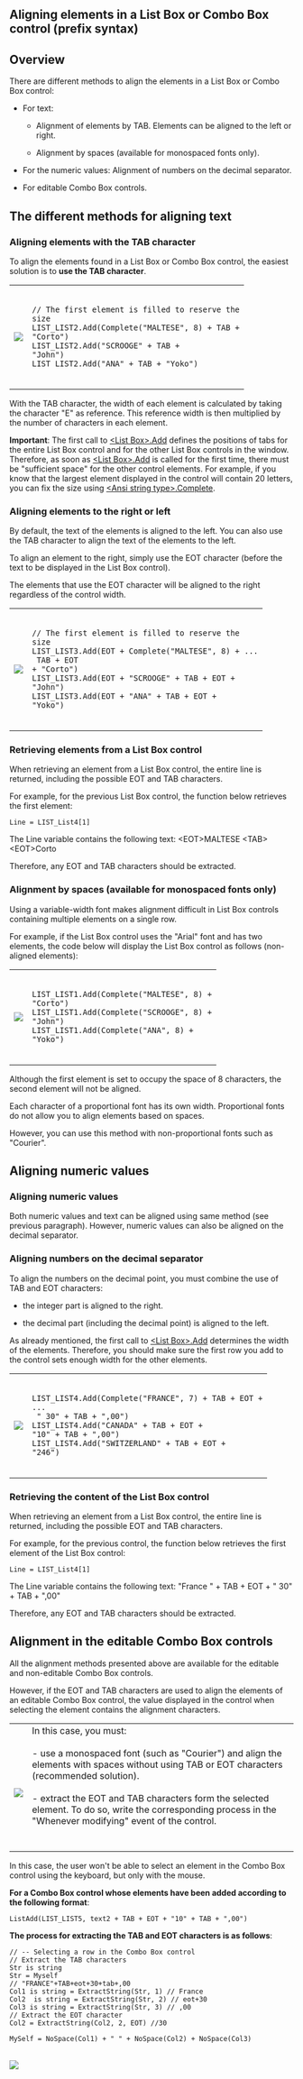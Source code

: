 


## Aligning elements in a List Box or Combo Box control (prefix syntax)
			



<a name="NOTE1"></a>
<a name="NOTE1_1"></a>


## Overview
<a name="overview_ELTTEXTE000117"></a>
There are different methods to align the elements in a List Box or Combo Box control:

- For text:

	- Alignment of elements by TAB. Elements can be aligned to the left or right.

	- Alignment by spaces (available for monospaced fonts only).




- For the numeric values: Alignment of numbers on the decimal separator.

- For editable Combo Box controls.




<a name="NOTE2"></a>
<a name="NOTE2_1"></a>


## The different methods for aligning text
<a name="the_different_methods_for_aligning_text_ELTTEXTE000150"></a>


### Aligning elements with the TAB character
<a name="aligning_elements_with_the_tab_character_ELTPARAGRAPHE000173"></a>

To align the elements found in a List Box or Combo Box control, the easiest solution is to **use the TAB character**. 


|   |   |
| --- | --- |
| ![](https://doc.pcsoft.fr/en-US/images/image.awp?langid=3&name=Liste2.gif) | <br><pre><code>// The first element is filled to reserve the size<br>LIST_LIST2.Add(Complete("MALTESE", 8) + TAB + "Corto")<br>LIST_LIST2.Add("SCROOGE" + TAB + "John")<br>LIST_LIST2.Add("ANA" + TAB + "Yoko")</code></pre><br> |


<a name="NOTE2_1a"></a>
With the TAB character, the width of each element is calculated by taking the character "E" as reference. This reference width is then multiplied by the number of characters in each element.

**Important**: The first call to [&lt;List Box&gt;.Add](../WDLang1/1000017319.md) defines the positions of tabs for the entire List Box control and for the other List Box controls in the window. Therefore, as soon as [&lt;List Box&gt;.Add](../WDLang1/1000017319.md) is called for the first time, there must be "sufficient space" for the other control elements. For example, if you know that the largest element displayed in the control will contain 20 letters, you can fix the size using [&lt;Ansi string type&gt;.Complete](../WDLang1/1410089823.md).
<a name="NOTE2_2"></a>


### Aligning elements to the right or left
<a name="aligning_elements_the_right_left_ELTPARAGRAPHE000218"></a>

By default, the text of the elements is aligned to the left. You can also use the TAB character to align the text of the elements to the left.

To align an element to the right, simply use the EOT character (before the text to be displayed in the List Box control).

The elements that use the EOT character will be aligned to the right regardless of the control width.


|   |   |
| --- | --- |
| ![](https://doc.pcsoft.fr/en-US/images/image.awp?langid=3&name=Liste3.gif) | <br><pre><code>// The first element is filled to reserve the size<br>LIST_LIST3.Add(EOT + Complete("MALTESE", 8) + ...<br>	TAB + EOT + "Corto")<br>LIST_LIST3.Add(EOT + "SCROOGE" + TAB + EOT + "John")<br>LIST_LIST3.Add(EOT + "ANA" + TAB + EOT + "Yoko")</code></pre><br> |


<a name="NOTE2_3"></a>


### Retrieving elements from a List Box control
<a name="retrieving_elements_from_list_box_control_ELTPARAGRAPHE000242"></a>

When retrieving an element from a List Box control, the entire line is returned, including the possible EOT and TAB characters.

For example, for the previous List Box control, the function below retrieves the first element: 


```wl
Line = LIST_List4[1]
```
The Line variable contains the following text: &lt;EOT&gt;MALTESE &lt;TAB&gt;&lt;EOT&gt;Corto

Therefore, any EOT and TAB characters should be extracted.
<a name="NOTE2_4"></a>


### Alignment by spaces (available for monospaced fonts only)
<a name="alignment_spaces_available_for_monospaced_fonts_only_ELTPARAGRAPHE000259"></a>

Using a variable-width font makes alignment difficult in List Box controls containing multiple elements on a single row.

For example, if the List Box control uses the "Arial" font and has two elements, the code below will display the List Box control as follows (non-aligned elements):


|   |   |
| --- | --- |
| ![](https://doc.pcsoft.fr/en-US/images/image.awp?langid=3&name=Liste01.gif) | <br><pre><code>LIST_LIST1.Add(Complete("MALTESE", 8) + "Corto")<br>LIST_LIST1.Add(Complete("SCROOGE", 8) + "John")<br>LIST_LIST1.Add(Complete("ANA", 8) + "Yoko")</code></pre><br> |


<a name="NOTE2_5"></a>
Although the first element is set to occupy the space of 8 characters, the second element will not be aligned.

Each character of a proportional font has its own width. Proportional fonts do not allow you to align elements based on spaces.

However, you can use this method with non-proportional fonts such as "Courier".

<a name="NOTE3"></a>
<a name="NOTE3_1"></a>


## Aligning numeric values
<a name="aligning_numeric_values_ELTTEXTE000288"></a>


### Aligning numeric values
<a name="aligning_numeric_values_ELTPARAGRAPHE000311"></a>

Both numeric values and text can be aligned using same method (see previous paragraph). However, numeric values can also be aligned on the decimal separator.
<a name="NOTE3_2"></a>


### Aligning numbers on the decimal separator
<a name="aligning_numbers_the_decimal_separator_ELTPARAGRAPHE000321"></a>

To align the numbers on the decimal point, you must combine the use of TAB and EOT characters:

- the integer part is aligned to the right.

- the decimal part (including the decimal point) is aligned to the left.




As already mentioned, the first call to [&lt;List Box&gt;.Add](../WDLang1/1000017319.md) determines the width of the elements. Therefore, you should make sure the first row you add to the control sets enough width for the other elements.


|   |   |
| --- | --- |
| ![](https://doc.pcsoft.fr/en-US/images/image.awp?langid=3&name=Liste4.gif) | <br><pre><code>LIST_LIST4.Add(Complete("FRANCE", 7) + TAB + EOT + ...<br>	"  30" + TAB + ",00")<br>LIST_LIST4.Add("CANADA" + TAB + EOT + "10" + TAB + ",00")<br>LIST_LIST4.Add("SWITZERLAND" + TAB + EOT + "246")</code></pre><br> |


<a name="NOTE3_3"></a>


### Retrieving the content of the List Box control
<a name="retrieving_the_content_the_list_box_control_ELTPARAGRAPHE000351"></a>When retrieving an element from a List Box control, the entire line is returned, including the possible EOT and TAB characters.

For example, for the previous control, the function below retrieves the first element of the List Box control: 


```wl
Line = LIST_List4[1]
```
The Line variable contains the following text: "France " + TAB + EOT + " 30" + TAB + ",00"

Therefore, any EOT and TAB characters should be extracted.

<a name="NOTE6"></a>
<a name="NOTE6_1"></a>


## Alignment in the editable Combo Box controls
<a name="alignment_the_editable_combo_box_controls_ELTTEXTE000363"></a>
All the alignment methods presented above are available for the editable and non-editable Combo Box controls.

However, if the EOT and TAB characters are used to align the elements of an editable Combo Box control, the value displayed in the control when selecting the element contains the alignment characters.


|   |   |
| --- | --- |
| <br>![](https://doc.pcsoft.fr/en-US/images/image.awp?langid=3&name=Liste5.gif)<br> | In this case, you must:<br><br>- use a monospaced font (such as "Courier") and align the elements with spaces without using TAB or EOT characters (recommended solution).<br><br>- extract the EOT and TAB characters form the selected element. To do so, write the corresponding process in the "Whenever modifying" event of the control.<br><br><br> |

In this case, the user won't be able to select an element in the Combo Box control using the keyboard, but only with the mouse.

**For a Combo Box control whose elements have been added according to the following format**:


```wl
ListAdd(LIST_LIST5, text2 + TAB + EOT + "10" + TAB + ",00")
```

**The process for extracting the TAB and EOT characters is as follows**:


```wl
// -- Selecting a row in the Combo Box control
// Extract the TAB characters 
Str is string
Str = Myself
// "FRANCE"+TAB+eot+30+tab+,00
Col1 is string = ExtractString(Str, 1) // France
Col2  is string = ExtractString(Str, 2) // eot+30
Col3 is string = ExtractString(Str, 3) // ,00
// Extract the EOT character
Col2 = ExtractString(Col2, 2, EOT) //30

MySelf = NoSpace(Col1) + " " + NoSpace(Col2) + NoSpace(Col3)
```
<br>![](https://doc.pcsoft.fr/en-US/images/image.awp?langid=3&name=Liste6.gif)



